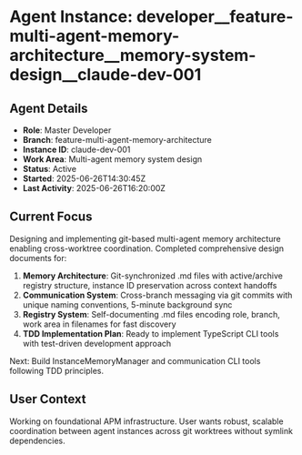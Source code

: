 # Agent Instance: developer__feature-multi-agent-memory-architecture__memory-system-design__claude-dev-001

## Agent Details
- **Role**: Master Developer  
- **Branch**: feature-multi-agent-memory-architecture
- **Instance ID**: claude-dev-001
- **Work Area**: Multi-agent memory system design
- **Status**: Active
- **Started**: 2025-06-26T14:30:45Z
- **Last Activity**: 2025-06-26T16:20:00Z

## Current Focus
Designing and implementing git-based multi-agent memory architecture enabling cross-worktree coordination. Completed comprehensive design documents for:

1. **Memory Architecture**: Git-synchronized .md files with active/archive registry structure, instance ID preservation across context handoffs
2. **Communication System**: Cross-branch messaging via git commits with unique naming conventions, 5-minute background sync
3. **Registry System**: Self-documenting .md files encoding role, branch, work area in filenames for fast discovery
4. **TDD Implementation Plan**: Ready to implement TypeScript CLI tools with test-driven development approach

Next: Build InstanceMemoryManager and communication CLI tools following TDD principles.

## User Context  
Working on foundational APM infrastructure. User wants robust, scalable coordination between agent instances across git worktrees without symlink dependencies.